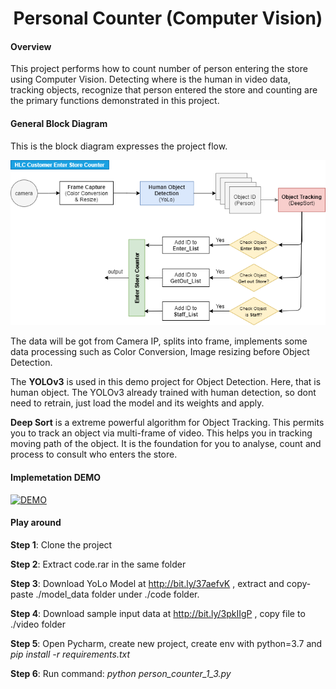 
<h1 align="center">
  Personal Counter (Computer Vision)
</h1>


#### Overview

This project performs how to count number of person entering the store using Computer Vision. Detecting where is the human in video data, tracking objects, recognize that person entered the store and counting are the primary functions demonstrated in this project.

#### General Block Diagram

This is the block diagram expresses the project flow.

<img src="https://github.com/carfirst125/portfolio/blob/main/cv_person_counter/image/cv_person_counter_BlockDiagram.png?raw=true"/>

The data will be got from Camera IP, splits into frame, implements some data processing such as Color Conversion, Image resizing before Object Detection.

The **YOLOv3** is used in this demo project for Object Detection. Here, that is human object. The YOLOv3 already trained with human detection, so dont need to retrain, just load the model and its weights and apply. 

**Deep Sort** is a extreme powerful algorithm for Object Tracking. This permits you to track an object via multi-frame of video. This helps you in tracking moving path of the object. It is the foundation for you to analyse, count and process to consult who enters the store.


#### Implemetation DEMO

[![DEMO](https://img.youtube.com/vi/oYkED5rL1X8/mqdefault.jpg)](https://youtu.be/watch?v=oYkED5rL1X8)

#### Play around

**Step 1**: Clone the project

**Step 2**: Extract code.rar in the same folder

**Step 3**: Download YoLo Model at http://bit.ly/37aefvK , extract and copy-paste ./model_data folder under ./code folder.
       
**Step 4**: Download sample input data at http://bit.ly/3pkIIgP , copy file to ./video folder

**Step 5**: Open Pycharm, create new project, create env with python=3.7 and *pip install -r requirements.txt* 

**Step 6**: Run command: *python person_counter_1_3.py*
       
        






